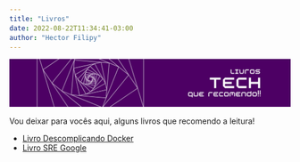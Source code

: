 ```yaml
---
title: "Livros"
date: 2022-08-22T11:34:41-03:00
author: "Hector Filipy"
---
```


<center>
<img src="/images/banner-livro.png" alt="Livros que recomendo"/>
</center>

Vou deixar para vocês aqui, alguns livros que recomendo a leitura!

* [Livro Descomplicando Docker](https://github.com/HectorFilipy/DescomplicandoDocker)
* [Livro SRE Google](https://sre.google/sre-book/table-of-contents/)
